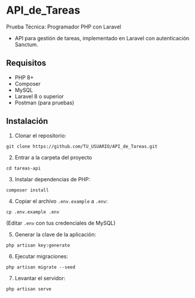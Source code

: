 
# API_de_Tareas
Prueba Técnica: Programador PHP con Laravel 
- API para gestión de tareas, implementado en Laravel con autenticación Sanctum.

## Requisitos
- PHP 8+
- Composer
- MySQL
- Laravel 8 o superior
- Postman (para pruebas)

## Instalación
1. Clonar el repositorio:
  ```
 git clone https://github.com/TU_USUARIO/API_de_Tareas.git
```
2. Entrar a la carpeta del proyecto
```
cd tareas-api
```
3. Instalar dependencias de PHP:
```
composer install
```
4. Copiar el archivo ```.env.example```  a ```.env```:
```
cp .env.example .env
```
(Editar ```.env``` con tus credenciales de MySQL)

5. Generar la clave de la aplicación:
```
php artisan key:generate
```
6. Ejecutar migraciones:
```
php artisan migrate --seed
```
7. Levantar el servidor:
```
php artisan serve
```
